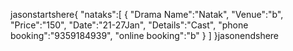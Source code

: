 jasonstartshere{
   "nataks":[
      {
         "Drama Name":"Natak",
         "Venue":"b",
         "Price":"150",
         "Date":"21-27Jan",
         "Details":"Cast",
         "phone booking":"9359184939",
         "online booking":"b"
      }
   ]
}jasonendshere
